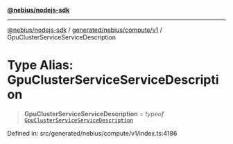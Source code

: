 [**@nebius/nodejs-sdk**](../../../../../README.md)

---

[@nebius/nodejs-sdk](../../../../../README.md) / [generated/nebius/compute/v1](../README.md) / GpuClusterServiceServiceDescription

# Type Alias: GpuClusterServiceServiceDescription

> **GpuClusterServiceServiceDescription** = _typeof_ [`GpuClusterServiceServiceDescription`](../variables/GpuClusterServiceServiceDescription.md)

Defined in: src/generated/nebius/compute/v1/index.ts:4186
